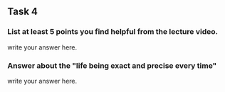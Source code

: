 ## Task 4

### List at least 5 points you find helpful from the lecture video.
write your answer here.

### Answer about the "life being exact and precise every time"
write your answer here.

